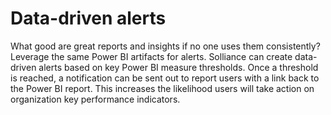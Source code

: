 # Data-driven alerts

What good are great reports and insights if no one uses them consistently? Leverage the same Power BI artifacts for alerts. Solliance can create data-driven alerts based on key Power BI measure thresholds. Once a threshold is reached, a notification can be sent out to report users with a link back to the Power BI report. This increases the likelihood users will take action on organization key performance indicators.
